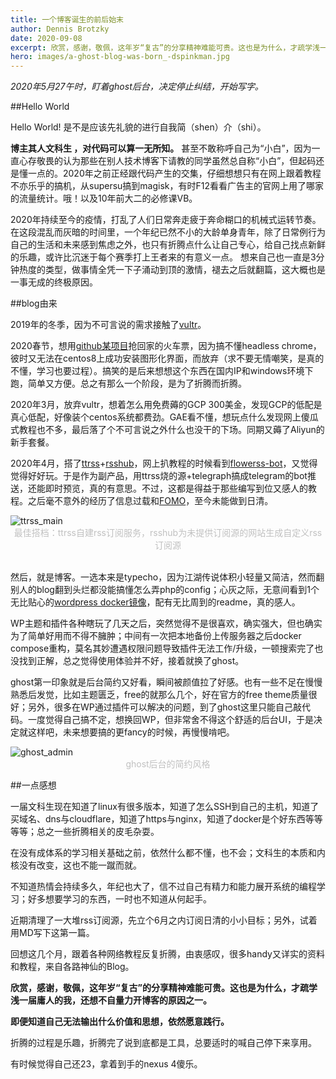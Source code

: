 ```yaml
---
title: 一个博客诞生的前后始末
author: Dennis Brotzky
date: 2020-09-08
excerpt: 欣赏，感谢，敬佩，这年岁“复古”的分享精神难能可贵。这也是为什么，才疏学浅一届庸人的我，还想不自量力开博客的原因之一。  即便知道自己无法输出什么价值和思想，依然愿意践行。
hero: images/a-ghost-blog-was-born_-dspinkman.jpg
---
```

*2020年5月27午时，盯着ghost后台，决定停止纠结，开始写字。*

##Hello World

Hello World! 是不是应该先礼貌的进行自我简（shen）介（shi）。

**博主其人文科生 ，对代码可以算一无所知。** 甚至不敢称呼自己为“小白”，因为一直心存敬畏的认为那些在别人技术博客下请教的同学虽然总自称“小白”，但起码还是懂一点的。2020年之前正经跟代码产生的交集，仔细想想只有在网上跟着教程不亦乐乎的搞机，从supersu搞到magisk，有时F12看看广告主的官网上用了哪家的流量统计。哦！以及10年前大二的必修课VB。

2020年持续至今的疫情，打乱了人们日常奔走疲于奔命糊口的机械式运转节奏。在这段混乱而灰暗的时间里，一个年纪已然不小的大龄单身青年，除了日常例行为自己的生活和未来感到焦虑之外，也只有折腾点什么让自己专心，给自己找点新鲜的乐趣，或许比沉迷于每个赛季打上王者来的有意义一点。 想来自己也一直是3分钟热度的类型，做事情全凭一下子涌动到顶的激情，褪去之后就翻篇，这大概也是一事无成的终极原因。



##blog由来     

2019年的冬季，因为不可言说的需求接触了[vultr](https://www.vultr.com/)。

2020春节，想用[github某项目](https://github.com/testerSunshine/12306)抢回家的火车票，因为搞不懂headless chrome，彼时又无法在centos8上成功安装图形化界面，而放弃（求不要无情嘲笑，是真的不懂，学习也要过程）。搞笑的是后来想想这个东西在国内IP和windows环境下跑，简单又方便。总之有那么一个阶段，是为了折腾而折腾。

2020年3月，放弃vultr，想着怎么用免费薅的GCP 300美金，发现GCP的低配是真心低配，好像装个centos系统都费劲。GAE看不懂，想玩点什么发现网上傻瓜式教程也不多，最后落了个不可言说之外什么也没干的下场。同期又薅了Aliyun的新手套餐。

2020年4月，搭了[ttrss](https://ttrss.henry.wang/)+[rsshub](https://docs.rsshub.app/)，网上扒教程的时候看到[flowerss-bot](https://github.com/indes/flowerss-bot)，又觉得觉得好好玩。于是作为副产品，用ttrss烧的源+telegraph搞成telegram的bot推送，还能即时预览，真的有意思。不过，这都是得益于那些编写到位又感人的教程。之后毫不意外的经历了信息过载和[FOMO](https://en.wikipedia.org/wiki/Fear_of_missing_out)，至今未能做到日清。

<img class="lazyload" src="https://cdn.jsdelivr.net/gh/dspinkman/pics@latest/2020/06/ttrss_feed.jpg" alt="ttrss_main" />
<center style="font-size:14px;color:#C0C0C0"> 最佳搭档：ttrss自建rss订阅服务，rsshub为未提供订阅源的网站生成自定义rss订阅源 </center>

<br>

然后，就是博客。一选本来是typecho，因为江湖传说体积小轻量又简洁，然而翻别人的blog翻到头烂都没能搞懂怎么弄php的config；心灰之际，无意间看到1个无比贴心的[wordpress docker镜像](https://github.com/mjstealey/wordpress-nginx-docker#ssl-certs)，配有无比周到的readme，真的感人。

WP主题和插件各种瞎玩了几天之后，突然觉得不是很喜欢，确实强大，但也确实为了简单好用而不得不臃肿；中间有一次把本地备份上传服务器之后docker compose重构，莫名其妙遭遇权限问题导致插件无法工作/升级，一顿搜索完了也没找到正解，总之觉得使用体验并不好，接着就换了ghost。

ghost第一印象就是后台简约又好看，瞬间被颜值拉了好感。也有一些不足在慢慢熟悉后发觉，比如主题匮乏，free的就那么几个，好在官方的free theme质量很好；另外，很多在WP通过插件可以解决的问题，到了ghost这里只能自己敲代码。一度觉得自己搞不定，想换回WP，但非常舍不得这个舒适的后台UI，于是决定就这样吧，未来想要搞的更fancy的时候，再慢慢啃吧。

<img class="lazyload" src="https://cdn.jsdelivr.net/gh/dspinkman/pics@latest/2020/06/ghost blog_admin.jpg" alt="ghost_admin" />
<center style="font-size:14px;color:#C0C0C0"> ghost后台的简约风格 </center>

##一点感想

一届文科生现在知道了linux有很多版本，知道了怎么SSH到自己的主机，知道了买域名、dns与cloudflare，知道了https与nginx，知道了docker是个好东西等等等等；总之一些折腾相关的皮毛杂耍。

在没有成体系的学习相关基础之前，依然什么都不懂，也不会；文科生的本质和内核没有改变，这也不能一蹴而就。

不知道热情会持续多久，年纪也大了，信不过自己有精力和能力展开系统的编程学习；好多想要学习的东西，一时也不知道从何起手。

近期清理了一大堆rss订阅源，先立个6月之内订阅日清的小小目标；另外，试着用MD写下这第一篇。

回想这几个月，跟着各种网络教程反复折腾，由衷感叹，很多handy又详实的资料和教程，来自各路神仙的Blog。

**欣赏，感谢，敬佩，这年岁“复古”的分享精神难能可贵。这也是为什么，才疏学浅一届庸人的我，还想不自量力开博客的原因之一。**

**即便知道自己无法输出什么价值和思想，依然愿意践行。**

折腾的过程是乐趣，折腾完了说到底都是工具，总要适时的喊自己停下来享用。

有时候觉得自己还23，拿着到手的nexus 4傻乐。
